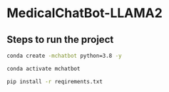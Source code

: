 # MedicalChatBot-LLAMA2

## Steps to run the project

```bash
conda create -mchatbot python=3.8 -y
```

```bash
conda activate mchatbot
```

```bash
pip install -r reqirements.txt
```
